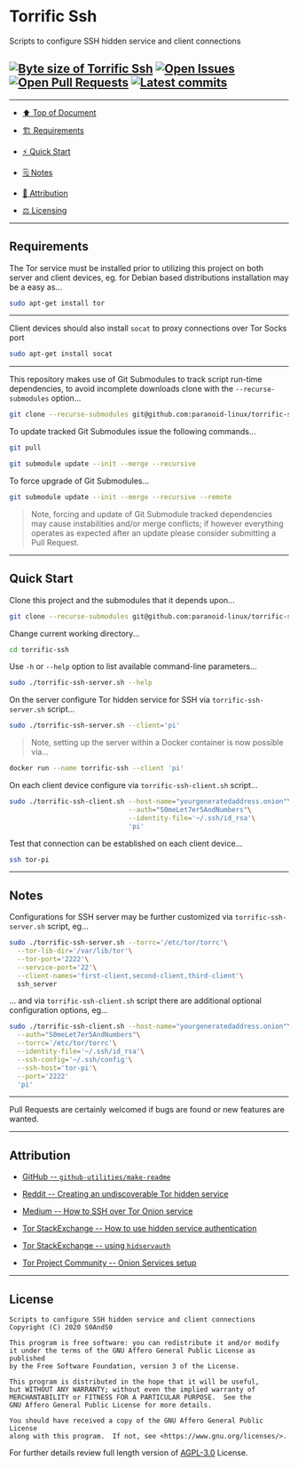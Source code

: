 # Torrific Ssh
[heading__top]:
  #torrific-ssh
  "&#x2B06; Scripts to configure SSH hidden service and client connections"


Scripts to configure SSH hidden service and client connections

## [![Byte size of Torrific Ssh][badge__master__torrific_ssh__source_code]][torrific_ssh__master__source_code] [![Open Issues][badge__issues__torrific_ssh]][issues__torrific_ssh] [![Open Pull Requests][badge__pull_requests__torrific_ssh]][pull_requests__torrific_ssh] [![Latest commits][badge__commits__torrific_ssh__master]][commits__torrific_ssh__master]

------


- [:arrow_up: Top of Document][heading__top]

- [:building_construction: Requirements][heading__requirements]

- [:zap: Quick Start][heading__quick_start]

- [&#x1F5D2; Notes][heading__notes]

- [:card_index: Attribution][heading__attribution]

- [:balance_scale: Licensing][heading__license]


------


## Requirements
[heading__requirements]:
  #requirements
  "&#x1F3D7; Prerequisites and/or dependencies that this project needs to function properly"


The Tor service must be installed prior to utilizing this project on both server and client devices, eg. for Debian based distributions installation may be a easy as...


```Bash
sudo apt-get install tor
```


------


Client devices should also install `socat` to proxy connections over Tor Socks port


```Bash
sudo apt-get install socat
```


------


This repository makes use of Git Submodules to track script run-time dependencies, to avoid incomplete downloads clone with the `--recurse-submodules` option...


```Bash
git clone --recurse-submodules git@github.com:paranoid-linux/torrific-ssh.git
```


To update tracked Git Submodules issue the following commands...


```Bash
git pull

git submodule update --init --merge --recursive
```


To force upgrade of Git Submodules...


```Bash
git submodule update --init --merge --recursive --remote
```


> Note, forcing and update of Git Submodule tracked dependencies may cause instabilities and/or merge conflicts; if however everything operates as expected after an update please consider submitting a Pull Request.


___


## Quick Start
[heading__quick_start]:
  #quick-start
  "&#9889; Perhaps as easy as one, 2.0,..."


Clone this project and the submodules that it depends upon...


```Bash
git clone --recurse-submodules git@github.com:paranoid-linux/torrific-ssh.git
```


Change current working directory...


```Bash
cd torrific-ssh
```


Use `-h` or `--help` option to list available command-line parameters...


```Bash
sudo ./torrific-ssh-server.sh --help
```


On the server configure Tor hidden service for SSH via `torrific-ssh-server.sh` script...


```Bash
sudo ./torrific-ssh-server.sh --client='pi'
```


> Note, setting up the server within a Docker container is now possible via...


```Bash
docker run --name torrific-ssh --client 'pi'
```


On each client device configure via `torrific-ssh-client.sh` script...


```Bash
sudo ./torrific-ssh-client.sh --host-name="yourgeneratedaddress.onion"\
                              --auth="S0meLet7er5AndNumbers"\
                              --identity-file='~/.ssh/id_rsa'\
                              'pi'
```


Test that connection can be established on each client device...


```Bash
ssh tor-pi
```


___


## Notes
[heading__notes]:
  #notes
  "&#x1F5D2; Additional things to keep in mind when developing"


Configurations for SSH server may be further customized via `torrific-ssh-server.sh` script, eg...


```Bash
sudo ./torrific-ssh-server.sh --torrc='/etc/tor/torrc'\
  --tor-lib-dir='/var/lib/tor'\
  --tor-port='2222'\
  --service-port='22'\
  --client-names='first-client,second-client,third-client'\
  ssh_server
```


... and via `torrific-ssh-client.sh` script there are additional optional configuration options, eg...


```Bash
sudo ./torrific-ssh-client.sh --host-name="yourgeneratedaddress.onion"\
  --auth="S0meLet7er5AndNumbers"\
  --torrc='/etc/tor/torrc'\
  --identity-file='~/.ssh/id_rsa'\
  --ssh-config='~/.ssh/config'\
  --ssh-host='tor-pi'\
  --port='2222'
  'pi'
```


------


Pull Requests are certainly welcomed if bugs are found or new features are wanted.


___


## Attribution
[heading__attribution]:
  #attribution
  "&#x1F4C7; Resources that where helpful in building this project so far."


- [GitHub -- `github-utilities/make-readme`](https://github.com/github-utilities/make-readme)

- [Reddit -- Creating an undiscoverable Tor hidden service](https://www.reddit.com/r/TOR/comments/549wuw/creating_an_undiscoverable_secure_tor_hidden/d81197p/)

- [Medium -- How to SSH over Tor Onion service](https://medium.com/@tzhenghao/how-to-ssh-over-tor-onion-service-c6d06194147)

- [Tor StackExchange -- How to use hidden service authentication](https://tor.stackexchange.com/questions/219)

- [Tor StackExchange -- using `hidservauth`](https://tor.stackexchange.com/questions/16366)

- [Tor Project Community -- Onion Services setup](https://community.torproject.org/onion-services/setup/)


___


## License
[heading__license]:
  #license
  "&#x2696; Legal side of Open Source"


```
Scripts to configure SSH hidden service and client connections
Copyright (C) 2020 S0AndS0

This program is free software: you can redistribute it and/or modify
it under the terms of the GNU Affero General Public License as published
by the Free Software Foundation, version 3 of the License.

This program is distributed in the hope that it will be useful,
but WITHOUT ANY WARRANTY; without even the implied warranty of
MERCHANTABILITY or FITNESS FOR A PARTICULAR PURPOSE.  See the
GNU Affero General Public License for more details.

You should have received a copy of the GNU Affero General Public License
along with this program.  If not, see <https://www.gnu.org/licenses/>.
```


For further details review full length version of [AGPL-3.0][branch__current__license] License.



[branch__current__license]:
  /LICENSE
  "&#x2696; Full length version of AGPL-3.0 License"


[badge__commits__torrific_ssh__master]:
  https://img.shields.io/github/last-commit/paranoid-linux/torrific-ssh/master.svg

[commits__torrific_ssh__master]:
  https://github.com/paranoid-linux/torrific-ssh/commits/master
  "&#x1F4DD; History of changes on this branch"


[torrific_ssh__community]:
  https://github.com/paranoid-linux/torrific-ssh/community
  "&#x1F331; Dedicated to functioning code"


[badge__issues__torrific_ssh]:
  https://img.shields.io/github/issues/paranoid-linux/torrific-ssh.svg

[issues__torrific_ssh]:
  https://github.com/paranoid-linux/torrific-ssh/issues
  "&#x2622; Search for and _bump_ existing issues or open new issues for project maintainer to address."


[badge__pull_requests__torrific_ssh]:
  https://img.shields.io/github/issues-pr/paranoid-linux/torrific-ssh.svg

[pull_requests__torrific_ssh]:
  https://github.com/paranoid-linux/torrific-ssh/pulls
  "&#x1F3D7; Pull Request friendly, though please check the Community guidelines"


[badge__master__torrific_ssh__source_code]:
  https://img.shields.io/github/repo-size/paranoid-linux/torrific-ssh

[torrific_ssh__master__source_code]:
  https://github.com/paranoid-linux/torrific-ssh/
  "&#x2328; Project source!"
